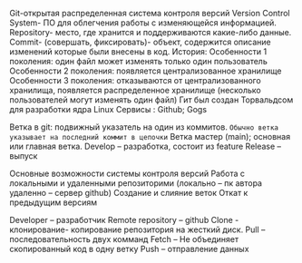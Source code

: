 Git-открытая распределенная система контроля версий
Version Control System- ПО для облегчения работы с изменяющейся информацией.
Repository- место, где хранится и поддерживаются какие-либо данные.
Commit- (совершать, фиксировать)- объект, содержится описание изменений которые были внесены в код.
История: 
Особенности 1 поколения: один файл может изменять только один пользователь
Особенности 2 поколения: появляется централизованное хранилище
Особенности 3 поколения: отказываются от централизованного хранилища, появляется распределенное хранилище (несколько пользователей могут изменять один файл)
Гит был создан Торвальдсом для разработки ядра Linux 
Сервисы : Github; Gogs

Ветка в git: подвижный указатель на один из коммитов. `Обычно ветка указывает на последний коммит в цепочки`
Ветка мастер (main); основная или главная ветка.
Develop – разработка, состоит из feature
Release – выпуск

Основные возможности системы контроля версий
Работа с локальными и удаленными репозиторими (локально – пк автора удаленно – сервер github)
Создание и слияние веток
Откат к предыдущим версиям

Developer – разработчик
Remote repository – github
Clone -  клонирование- копирование репозитория на жесткий диск.
Pull – последовательность двух комманд
Fetch – Не объединяет скопированный код в одну ветку 
Push – отправление данных 
